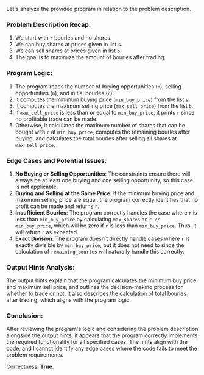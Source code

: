 Let's analyze the provided program in relation to the problem description.

### Problem Description Recap:
1. We start with `r` bourles and no shares.
2. We can buy shares at prices given in list `s`.
3. We can sell shares at prices given in list `b`.
4. The goal is to maximize the amount of bourles after trading.

### Program Logic:
1. The program reads the number of buying opportunities (`n`), selling opportunities (`m`), and initial bourles (`r`).
2. It computes the minimum buying price (`min_buy_price`) from the list `s`.
3. It computes the maximum selling price (`max_sell_price`) from the list `b`.
4. If `max_sell_price` is less than or equal to `min_buy_price`, it prints `r` since no profitable trade can be made.
5. Otherwise, it calculates the maximum number of shares that can be bought with `r` at `min_buy_price`, computes the remaining bourles after buying, and calculates the total bourles after selling all shares at `max_sell_price`.

### Edge Cases and Potential Issues:
1. **No Buying or Selling Opportunities**: The constraints ensure there will always be at least one buying and one selling opportunity, so this case is not applicable.
2. **Buying and Selling at the Same Price**: If the minimum buying price and maximum selling price are equal, the program correctly identifies that no profit can be made and returns `r`.
3. **Insufficient Bourles**: The program correctly handles the case where `r` is less than `min_buy_price` by calculating `max_shares` as `r // min_buy_price`, which will be zero if `r` is less than `min_buy_price`. Thus, it will return `r` as expected.
4. **Exact Division**: The program doesn’t directly handle cases where `r` is exactly divisible by `min_buy_price`, but it does not need to since the calculation of `remaining_bourles` will naturally handle this correctly.

### Output Hints Analysis:
The output hints explain that the program calculates the minimum buy price and maximum sell price, and outlines the decision-making process for whether to trade or not. It also describes the calculation of total bourles after trading, which aligns with the program logic.

### Conclusion:
After reviewing the program's logic and considering the problem description alongside the output hints, it appears that the program correctly implements the required functionality for all specified cases. The hints align with the code, and I cannot identify any edge cases where the code fails to meet the problem requirements.

Correctness: **True**.